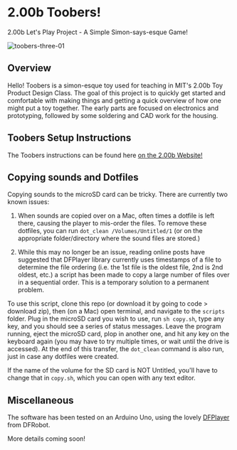 # 2.00b Toobers!
2.00b Let's Play Project - A Simple Simon-says-esque Game!

![toobers-three-01](https://user-images.githubusercontent.com/276204/151922931-3098fd76-6870-4891-96a3-2523f05bd8a4.png)

## Overview

Hello! Toobers is a simon-esque toy used for teaching in MIT's 2.00b Toy Product Design Class. The goal of this project is to quickly get started and comfortable with making things and getting a quick overview of how one might put a toy together. The early parts are focused on electronics and prototyping, followed by some soldering and CAD work for the housing.

## Toobers Setup Instructions

The Toobers instructions can be found here [on the 2.00b Website!](http://web.mit.edu/2.00b/www/toobers/index.html)

## Copying sounds and Dotfiles

Copying sounds to the microSD card can be tricky. There are currently two known issues:

1. When sounds are copied over on a Mac, often times a dotfile is left there, causing the player to mis-order the files. To remove these dotfiles, you can run `dot_clean /Volumes/Untitled/1` (or on the appropriate folder/directory where the sound files are stored.) 

2. While this may no longer be an issue, reading online posts have suggested that DFPlayer library currently uses timestamps of a file to determine the file ordering (i.e. the 1st file is the oldest file, 2nd is 2nd oldest, etc.) a script has been made to copy a large number of files over in a sequential order. This is a temporary solution to a permanent problem.

To use this script, clone this repo (or download it by going to code > download zip), then (on a Mac) open terminal, and navigate to the `scripts` folder. Plug in the microSD card you wish to use, run `sh copy.sh`, type any key, and you should see a series of status messages. Leave the program running, eject the microSD card, plop in another one, and hit any key on the keyboard again (you may have to try multiple times, or wait until the drive is accessed). At the end of this transfer, the `dot_clean` command is also run, just in case any dotfiles were created.

If the name of the volume for the SD card is NOT Untitled, you'll have to change that in `copy.sh`, which you can open with any text editor.

## Miscellaneous

The software has been tested on an Arduino Uno, using the lovely [DFPlayer](https://www.dfrobot.com/product-1121.html) from DFRobot. 

More details coming soon!
